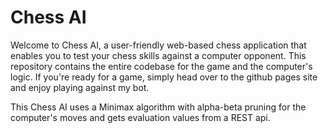 # Chess AI
Welcome to Chess AI, a user-friendly web-based chess application that enables you to test your chess skills against a computer opponent. This repository contains the entire codebase for the game and the computer's logic. If you're ready for a game, simply head over to the github pages site and enjoy playing against my bot.

This Chess AI uses a Minimax algorithm with alpha-beta pruning for the computer's moves and gets evaluation values from a REST api.
